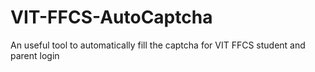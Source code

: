 # VIT-FFCS-AutoCaptcha
An useful tool to automatically fill the captcha for VIT FFCS student and parent login
